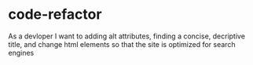 # code-refactor
As a devloper
I want to adding alt attributes, finding a concise, decriptive title, and change html elements so that the site is optimized for search engines